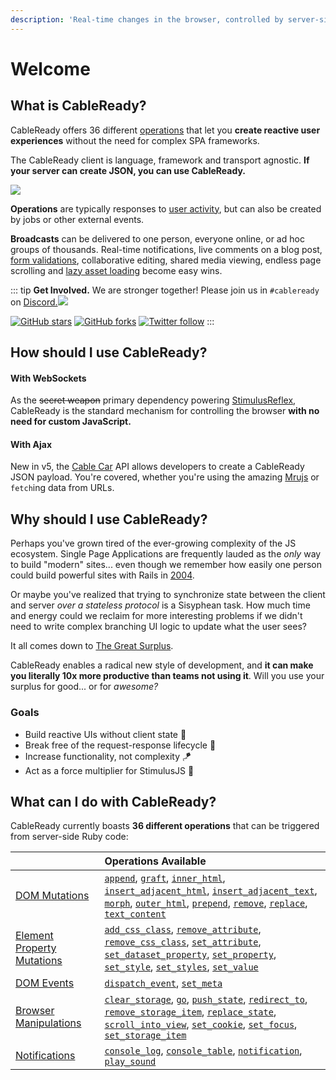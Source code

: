 ```yaml
---
description: 'Real-time changes in the browser, controlled by server-side Ruby.'
---
```


# Welcome

## What is CableReady?

CableReady offers 36 different [operations](./#what-can-i-do-with-cableready) that let you **create reactive user experiences** without the need for complex SPA frameworks.

The CableReady client is language, framework and transport agnostic. **If your server can create JSON, you can use CableReady.**

![](/fantasia.gif)

**Operations** are typically responses to [user activity](https://stimulusreflex.com), but can also be created by jobs or other external events.

**Broadcasts** can be delivered to one person, everyone online, or ad hoc groups of thousands. Real-time notifications, live comments on a blog post, [form validations](https://optimism.leastbad.com/), collaborative editing, shared media viewing, endless page scrolling and [lazy asset loading](https://github.com/julianrubisch/futurism) become easy wins.

::: tip
**Get Involved.** We are stronger together! Please join us in `#cableready` on [Discord.![](https://img.shields.io/discord/629472241427415060)](https://discord.gg/stimulus-reflex)

[![GitHub stars](https://img.shields.io/github/stars/hopsoft/cable_ready?style=social)](https://github.com/hopsoft/cable_ready) [![GitHub forks](https://img.shields.io/github/forks/hopsoft/cable_ready?style=social)](https://github.com/hopsoft/cable_ready) [![Twitter follow](https://img.shields.io/twitter/follow/hopsoft?style=social)](https://twitter.com/hopsoft)
:::

## How should I use CableReady?

#### With WebSockets

As the ~~secret weapon~~ primary dependency powering [StimulusReflex](https://docs.stimulusreflex.com/), CableReady is the standard mechanism for controlling the browser **with no need for custom JavaScript.**

#### With Ajax

New in v5, the [Cable Car](/guide/cable-car) API allows developers to create a CableReady JSON payload. You're covered, whether you're using the amazing [Mrujs](https://mrujs.com) or `fetch`ing data from URLs.

## Why should I use CableReady?

Perhaps you've grown tired of the ever-growing complexity of the JS ecosystem. Single Page Applications are frequently lauded as the _only_ way to build "modern" sites... even though we remember how easily one person could build powerful sites with Rails in [2004](https://www.youtube.com/watch?v=SWEts0rlezA&t=214s).

Or maybe you've realized that trying to synchronize state between the client and server _over a stateless protocol_ is a Sisyphean task. How much time and energy could we reclaim for more interesting problems if we didn't need to write complex branching UI logic to update what the user sees?

It all comes down to [The Great Surplus](https://youtu.be/4PVViBjukAE?t=1079).

CableReady enables a radical new style of development, and **it can make you literally 10x more productive than teams not using it**. Will you use your surplus for good... or for _awesome?_

### Goals

* Build reactive UIs without client state 🥏
* Break free of the request-response lifecycle 🤹
* Increase functionality, not complexity 🪁
* Act as a force multiplier for StimulusJS 🔨

## What can I do with CableReady?

CableReady currently boasts **36 different operations** that can be triggered from server-side Ruby code:

|  | Operations Available |
| :--- | :--- |
| [DOM Mutations](/reference/operations/dom-mutations) | [`append`](/reference/operations/dom-mutations#append), [`graft`](/reference/operations/dom-mutations#graft), [`inner_html`](/reference/operations/dom-mutations#inner_html), [`insert_adjacent_html`](/reference/operations/dom-mutations#insert_adjacent_html), [`insert_adjacent_text`](/reference/operations/dom-mutations#insert_adjacent_text), [`morph`](/reference/operations/dom-mutations#morph), [`outer_html`](/reference/operations/dom-mutations#outer_html), [`prepend`](/reference/operations/dom-mutations#prepend), [`remove`](/reference/operations/dom-mutations#remove), [`replace`](/reference/operations/dom-mutations#replace), [`text_content`](/reference/operations/dom-mutations#text_content) |
| [Element Property Mutations](/reference/operations/element-mutations) | [`add_css_class`](/reference/operations/element-mutations#add_css_class), [`remove_attribute`](/reference/operations/element-mutations#remove_attribute), [`remove_css_class`](/reference/operations/element-mutations#remove_css_class), [`set_attribute`](/reference/operations/element-mutations#set_attribute), [`set_dataset_property`](/reference/operations/element-mutations#set_dataset_property), [`set_property`](/reference/operations/element-mutations#set_property), [`set_style`](/reference/operations/element-mutations#set_style), [`set_styles`](/reference/operations/element-mutations#set_styles), [`set_value`](/reference/operations/element-mutations#set_value) |
| [DOM Events](/reference/operations/event-dispatch) | [`dispatch_event`](/reference/operations/event-dispatch#dispatch_event), [`set_meta`](/reference/operations/event-dispatch#set_meta) |
| [Browser Manipulations](/reference/operations/browser-manipulations) | [`clear_storage`](/reference/operations/browser-manipulations#clear_storage), [`go`](/reference/operations/browser-manipulations#go), [`push_state`](/reference/operations/browser-manipulations#push_state), [`redirect_to`](/reference/operations/browser-manipulations#redirect_to), [`remove_storage_item`](/reference/operations/browser-manipulations#remove_storage_item), [`replace_state`](/reference/operations/browser-manipulations#replace_state), [`scroll_into_view`](/reference/operations/browser-manipulations#scroll_into_view), [`set_cookie`](/reference/operations/browser-manipulations#set_cookie), [`set_focus`](/reference/operations/browser-manipulations#set_focus), [`set_storage_item`](/reference/operations/browser-manipulations#set_storage_item) |
| [Notifications](/reference/operations/notifications) | [`console_log`](/reference/operations/notifications#console_log), [`console_table`](/reference/operations/notifications#console_table), [`notification`](/reference/operations/notifications#notification), [`play_sound`](/reference/operations/notifications#play_sound) |
